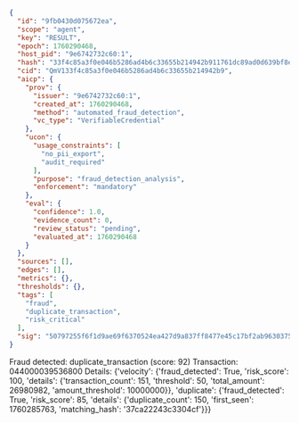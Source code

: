 ```json
{
  "id": "9fb0430d075672ea",
  "scope": "agent",
  "key": "RESULT",
  "epoch": 1760290468,
  "host_pid": "9e6742732c60:1",
  "hash": "33f4c85a3f0e046b5286ad4b6c33655b214942b911761dc89ad0d639bf8e6aea",
  "cid": "QmV133f4c85a3f0e046b5286ad4b6c33655b214942b9",
  "aicp": {
    "prov": {
      "issuer": "9e6742732c60:1",
      "created_at": 1760290468,
      "method": "automated_fraud_detection",
      "vc_type": "VerifiableCredential"
    },
    "ucon": {
      "usage_constraints": [
        "no_pii_export",
        "audit_required"
      ],
      "purpose": "fraud_detection_analysis",
      "enforcement": "mandatory"
    },
    "eval": {
      "confidence": 1.0,
      "evidence_count": 0,
      "review_status": "pending",
      "evaluated_at": 1760290468
    }
  },
  "sources": [],
  "edges": [],
  "metrics": {},
  "thresholds": {},
  "tags": [
    "fraud",
    "duplicate_transaction",
    "risk_critical"
  ],
  "sig": "50797255f6f1d9ae69f6370524ea427d9a837ff8477e45c17bf2ab963037581e"
}
```

Fraud detected: duplicate_transaction (score: 92)
Transaction: 044000039536800
Details: {'velocity': {'fraud_detected': True, 'risk_score': 100, 'details': {'transaction_count': 151, 'threshold': 50, 'total_amount': 26980982, 'amount_threshold': 10000000}}, 'duplicate': {'fraud_detected': True, 'risk_score': 85, 'details': {'duplicate_count': 150, 'first_seen': 1760285763, 'matching_hash': '37ca22243c3304cf'}}}